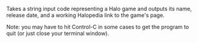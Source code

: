 Takes a string input code representing a Halo game and outputs its name, release date, and a working Halopedia link to the game's page.

Note: you may have to hit Control-C in some cases to get the program to quit (or just close your terminal window).

